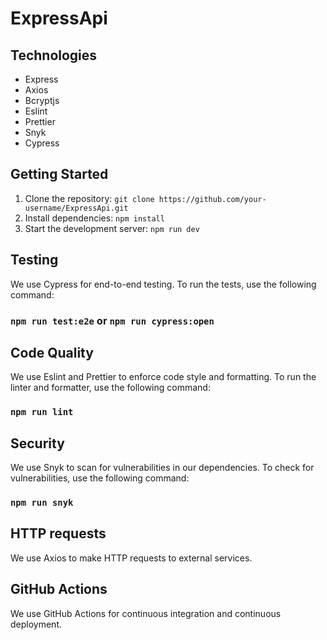 # ExpressApi

## Technologies

- Express
- Axios
- Bcryptjs
- Eslint
- Prettier
- Snyk
- Cypress

## Getting Started

1. Clone the repository: `git clone https://github.com/your-username/ExpressApi.git`
2. Install dependencies: `npm install`
3. Start the development server: `npm run dev`

## Testing

We use Cypress for end-to-end testing. To run the tests, use the following command:

### `npm run test:e2e` or `npm run cypress:open`

## Code Quality

We use Eslint and Prettier to enforce code style and formatting. To run the linter and formatter, use the following command:

### `npm run lint`

## Security

We use Snyk to scan for vulnerabilities in our dependencies. To check for vulnerabilities, use the following command:

### `npm run snyk`

## HTTP requests

We use Axios to make HTTP requests to external services.

## GitHub Actions

We use GitHub Actions for continuous integration and continuous deployment.
